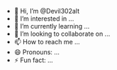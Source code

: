 - 👋 Hi, I’m @Devil302alt
- 👀 I’m interested in ...
- 🌱 I’m currently learning ...
- 💞️ I’m looking to collaborate on ...
- 📫 How to reach me ...
- 😄 Pronouns: ...
- ⚡ Fun fact: ...

<!---
Devil302alt/Devil302alt is a ✨ special ✨ repository because its `README.md` (this file) appears on your GitHub profile.
You can click the Preview link to take a look at your changes.
--->
